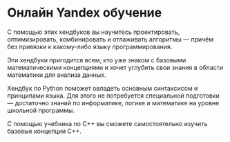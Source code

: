 # Онлайн Yandex обучение

С помощью этих хендбуков вы научитесь проектировать, оптимизировать, комбинировать и отлаживать алгоритмы — причём без привязки к какому-либо языку программирования.

Эти хендбуки пригодится всем, кто уже знаком с базовыми математическими концепциями и хочет углубить свои знания в области математики для анализа данных.

Хендбук по Python поможет овладеть основным синтаксисом и принципами языка. Для этого не потребуется специальной подготовки — достаточно знаний по информатике, логике и математике на уровне школьной программы.

С помощью учебника по C++ вы сможете самостоятельно изучить базовые концепции C++. 